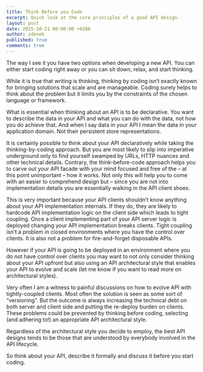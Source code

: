 ```yaml
---
title: Think Before you Code
excerpt: Quick look at the core principles of a good API design.
layout: post
date: 2015-10-21 00:00:00 +0200
author: zdenek
published: true
comments: true
---
```


The way I see it you have two options when developing a new API. You can either start coding right away or  you can sit down, relax, and start thinking.

While it is true that writing is thinking, thinking by coding isn’t exactly known for bringing solutions that scale and are manageable. Coding surely helps to think about the problem but it limits you by the constraints of the chosen language or framework.

What is essential when thinking about an API is to be declarative. You want to describe the data in your API and what you can do with the data, not how you do achieve that. And when I say data in your API I mean the data in your application domain. Not their persistent store representations.

It is certainly possible to think about your API declaratively while taking the thinking-by-coding approach. But you are most likely to slip into imperative underground only to find yourself swamped by URLs, HTTP nuances and other technical details. Contrary, the think-before-code approach helps you to carve out your API facade with your mind focused and free of the – at this point unimportant – how it works. Not only this will help you to come with an easier to comprehend design but – since you are not into implementation details you are essentially walking in the API client shoes.

This is very important because your API clients shouldn’t know anything about your API implementation internals. If they do, they are likely to hardcode API implementation logic on the client side which leads to tight coupling. Once a client implementing part of your API server logic is deployed changing your API implementation breaks clients. Tight coupling isn’t a problem in closed environments where you have the control over clients. It is also not a problem for fire-and-forget disposable APIs.

However if your API is going to be deployed in an environment where you do not have control over clients you may want to not only consider thinking about your API upfront but also using an API architectural style that enables your API to evolve and scale (let me know if you want to read more on architectural styles).

Very often I am a witness to painful discussions on how to evolve API with tightly-coupled clients. Most often the solution is seen as some sort of “versioning”. But the outcome is always increasing the technical debt on both server and client side and putting the re-deploy burden on clients. These problems could be prevented by thinking before coding, selecting (and adhering to!)  an appropriate API architectural style.

Regardless of the architectural style you decide to employ, the best API designs tends to be those that are understood by everybody involved in the API lifecycle.

So think about your API, describe it formally and discuss it before you start coding.

